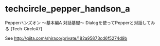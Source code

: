 # techcircle_pepper_handson_a

Pepperハンズオン ～基本編A 対話基礎～ Dialogを使ってPepperと対話してみる [Tech-Circle#7]

See http://qiita.com/shiraco/private/182a95873cd6f5274d9b
